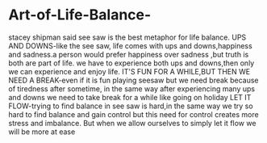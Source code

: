 # Art-of-Life-Balance-
stacey shipman said see saw is the best metaphor for life balance.
UPS AND DOWNS-like the see saw, life comes with ups and downs,happiness and sadness.a person would prefer happiness over sadness ,but truth is both are part of life.
we have to experience both ups and downs,then only we can experience and enjoy life.
IT'S FUN FOR A WHILE,BUT THEN WE NEED A BREAK-even if it is fun playing seesaw but we need break because of tiredness after sometime, in the same way after experiencing many ups and downs we need to take break for a while like going on holiday
LET IT FLOW-trying to find balance in see saw is hard,in the same way we try so hard to find balance and gain control but this need for control creates more stress and imbalance.
But when we allow ourselves to simply let it flow we will be more at ease

